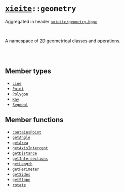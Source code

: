 # [`xieite`](../README.md)`::geometry`
Aggregated in header [`<xieite/geometry.hpp>`](../include/xieite/geometry.hpp)

<br/>

A namespace of 2D geometrical classes and operations.

<br/><br/>

## Member types
- [`Line`](../docs/geometry/Line.md)
- [`Point`](../docs/geometry/Point.md)
- [`Polygon`](../docs/geometry/Polygon.md)
- [`Ray`](../docs/geometry/Ray.md)
- [`Segment`](../docs/geometry/Segment.md)
## Member functions
- [`containsPoint`](../docs/geometry/containsPoint.md)
- [`getAngle`](../docs/geometry/getAngle.md)
- [`getArea`](../docs/geometry/getArea.md)
- [`getAxisIntercept`](../docs/geometry/getAxisIntercept.md)
- [`getDistance`](../docs/geometry/getDistance.md)
- [`getIntersections`](../docs/geometry/getIntersectiond.md)
- [`getLength`](../docs/geometry/getLength.md)
- [`getPerimeter`](../docs/geometry/getPerimeter.md)
- [`getSides`](../docs/geometry/getSides.md)
- [`getSlope`](../docs/geometry/getSlope.md)
- [`rotate`](../docs/geometry/rotate.md)
